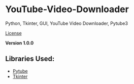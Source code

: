 # YouTube-Video-Downloader
Python, Tkinter, GUI, YouTube Video Downloader, Pytube3

[License](https://github.com/TheMainSam/YouTube-Video-Downloader/blob/master/LICENSE)

**Version 1.0.0**

## Libraries Used:

* [Pytube](https://github.com/nficano/pytube)
* [Tkinter](https://wiki.python.org/moin/TkInter)


